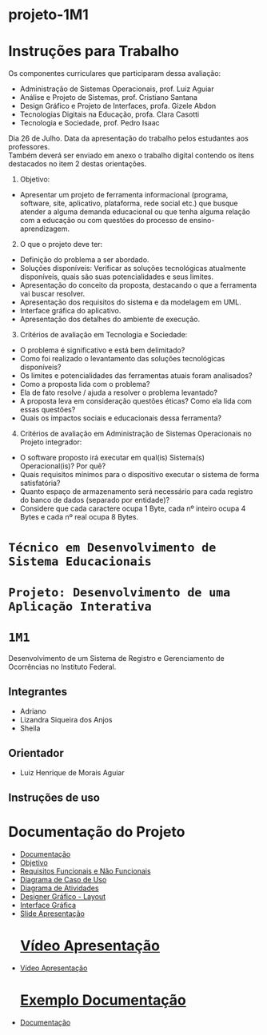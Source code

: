 # projeto-1M1

<h1>Instruções para Trabalho</h1>
<p>
Os componentes curriculares que participaram dessa avaliação:<br>
  
- Administração de Sistemas Operacionais, prof. Luiz Aguiar<br>
- Análise e Projeto de Sistemas, prof. Cristiano Santana<br>
- Design Gráfico e Projeto de Interfaces, profa. Gizele Abdon<br>
- Tecnologias Digitais na Educação, profa. Clara Casotti<br>
- Tecnologia e Sociedade, prof. Pedro Isaac<br>

Dia 26 de Julho. Data da apresentação do trabalho pelos estudantes aos professores.<br> Também deverá ser enviado em anexo o trabalho digital contendo os itens destacados no item 2 destas orientações.

1. Objetivo:<br>

- Apresentar um projeto de ferramenta informacional (programa, software, site, aplicativo, plataforma, rede social etc.) que busque atender a alguma demanda educacional ou que tenha alguma relação com a educação ou com questões do processo de ensino-aprendizagem.

2. O que o projeto deve ter:<br>

- Definição do problema a ser abordado.<br>
- Soluções disponíveis: Verificar as soluções tecnológicas atualmente disponíveis, quais são suas potencialidades e seus limites.<br>
- Apresentação do conceito da proposta, destacando o que a ferramenta vai buscar resolver.<br>
- Apresentação dos requisitos do sistema e da modelagem em UML.<br>
- Interface gráfica do aplicativo.<br>
- Apresentação dos detalhes do ambiente de execução.<br>

3. Critérios de avaliação em Tecnologia e Sociedade:<br>

- O problema é significativo e está bem delimitado?<br>
- Como foi realizado o levantamento das soluções tecnológicas disponíveis?<br>
- Os limites e potencialidades das ferramentas atuais foram analisados?<br>
- Como a proposta lida com o problema?<br>
- Ela de fato resolve / ajuda a resolver o problema levantado?<br>
- A proposta leva em consideração questões éticas? Como ela lida com essas questões?<br>
- Quais os impactos sociais e educacionais dessa ferramenta?<br>

4. Critérios de avaliação em Administração de Sistemas Operacionais no Projeto integrador:<br>

- O software proposto irá executar em qual(is) Sistema(s) Operacional(is)? Por quê?
- Quais requisitos mínimos para o dispositivo executar o sistema de forma satisfatória?
- Quanto espaço de armazenamento será necessário para cada registro do banco de dados (separado por entidade)?<br>
- Considere que cada caractere ocupa 1 Byte, cada nº inteiro ocupa 4 Bytes e cada nº real ocupa 8 Bytes.
</p>
  
<h1>
  <code>Técnico em Desenvolvimento de Sistema Educacionais</code><br><br>
  <code>Projeto: Desenvolvimento de uma Aplicação Interativa</code><br><br>
  <code>1M1</code>
</h1>

<p>Desenvolvimento de um Sistema de Registro e Gerenciamento de Ocorrências no Instituto Federal. </p>

<h2>Integrantes</h2>
<ul>
  <li>Adriano</li>
  <li>Lizandra Siqueira dos Anjos</li>
  <li>Sheila</li>
</ul>

<h2>Orientador</h2>
<ul>
  <li>Luiz Henrique de Morais Aguiar</li>
</ul>

<h2>Instruções de uso</h2>

<h1>Documentação do Projeto</h1>
<ul>
  <li><a href="">Documentação</li>
  <li><a href="">Objetivo</li>
  <li><a href="">Requisitos Funcionais e Não Funcionais</li>
  <li><a href="">Diagrama de Caso de Uso</li>
  <li><a href="">Diagrama de Atividades</li>
  <li><a href="">Designer Gráfico - Layout</li>
  <li><a href="">Interface Gráfica</li>
  <li><a href="">Slide Apresentação</li>
<ul>

</ul>
<h1>Vídeo Apresentação</h1>
  <li><a href="">Vídeo Apresentação</li>

<h1>Exemplo Documentação</h1>
  <li><a href="">Documentação</li>
